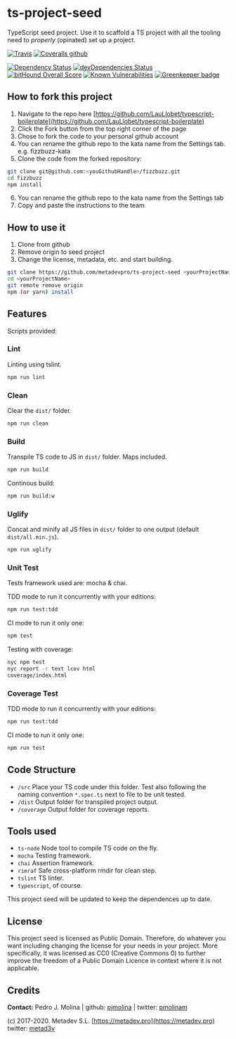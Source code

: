 # ts-project-seed

TypeScript seed project. Use it to scaffold a TS project with all the tooling need to *properly* (opinated) set up a project.

[![Travis](https://img.shields.io/travis/metadevpro/ts-project-seed.svg)](https://travis-ci.org/metadevpro/ts-project-seed)
[![Coveralls github](https://img.shields.io/coveralls/github/metadevpro/ts-project-seed.svg)](https://coveralls.io/github/metadevpro/ts-project-seed)

[![Dependency Status](https://david-dm.org/metadevpro/ts-project-seed.svg)](https://david-dm.org/metadevpro/ts-project-seed)
[![devDependencies Status](https://david-dm.org/metadevpro/ts-project-seed/dev-status.svg)](https://david-dm.org/metadevpro/ts-project-seed?type=dev)
[![bitHound Overall Score](https://www.bithound.io/github/metadevpro/ts-project-seed/badges/score.svg)](https://www.bithound.io/github/metadevpro/ts-project-seed)
[![Known Vulnerabilities](https://snyk.io/test/github/metadevpro/ts-project-seed/badge.svg)](https://snyk.io/test/github/metadevpro/ts-project-seed)
[![Greenkeeper badge](https://badges.greenkeeper.io/metadevpro/ts-project-seed.svg)](https://greenkeeper.io/)

## How to fork this project

1. Navigate to the repo here [https://github.com/LauLlobet/typescript-boilerplate](https://github.com/LauLlobet/typescript-boilerplate)
2. Click the Fork button from the top right corner of the page
3. Chose to fork the code to your personal github account
4. You can rename the github repo to the kata name from the Settings tab. e.g. fizzbuzz-kata
5. Clone the code from the forked repository:
```bash
git clone git@github.com:<youGithubHandle>/fizzbuzz.git
cd fizzbuzz
npm install
```
6. You can rename the github repo to the kata name from the Settings tab
7. Copy and paste the instructions to the team

## How to use it

1. Clone from github
2. Remove origin to seed project
3. Change the license, metadata, etc. and start building.

```bash
git clone https://github.com/metadevpro/ts-project-seed <yourProjectName>
cd <yourProjectName>
git remote remove origin
npm (or yarn) install
```

## Features

Scripts provided:

### Lint

Linting using tslint.

```bash
npm run lint
```

### Clean

Clear the `dist/` folder.

```bash
npm run clean
```

### Build

Transpile TS code to JS in `dist/` folder. Maps included.

```bash
npm run build
```

Continous build:

```bash
npm run build:w
```

### Uglify

Concat and minify all JS files in `dist/` folder to one output (default `dist/all.min.js`).

```bash
npm run uglify
```

### Unit Test

Tests framework used are: mocha & chai.

TDD mode to run it concurrently with your editions:

```bash
npm run test:tdd
```

CI mode to run it only one:

```bash
npm test
```

Testing with coverage:

```bash
nyc npm test
nyc report -r text lcov html
coverage/index.html
```

### Coverage Test

TDD mode to run it concurrently with your editions:

```bash
npm run test:tdd
```

CI mode to run it only one:

```bash
npm run test
```

## Code Structure

- `/src` Place your TS code under this folder. Test also following the naming convention `*.spec.ts` next to file to be unit tested.
- `/dist` Output folder for transpiled project output.
- `/coverage` Output folder for coverage reports.

## Tools used

- `ts-node` Node tool to compile TS code on the fly.
- `mocha` Testing framework.
- `chai` Assertion framework.
- `rimraf` Safe cross-platform rmdir for clean step.
- `tslint` TS linter.
- `typescript`, of course.

This project seed will be updated to keep the dependences up to date.

## License

This project seed is licensed as Public Domain. Therefore, do whatever you want including changing the license for your needs in your project.
More specifically, it was licensed as CC0 (Creative Commons 0) to further improve the freedom of a Public Domain Licence in context where it is not applicable.

## Credits

**Contact:** Pedro J. Molina | github: [pjmolina](https://github.com/pjmolina) | twitter: [pmolinam](https://twitter.com/pmolinam)

(c) 2017-2020. Metadev S.L. [https://metadev.pro](https://metadev.pro) twitter: [metad3v](https://twitter.com/metad3v)
